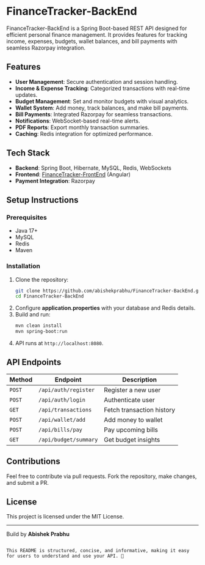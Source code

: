 
# FinanceTracker-BackEnd

FinanceTracker-BackEnd is a Spring Boot-based REST API designed for efficient personal finance management. It provides features for tracking income, expenses, budgets, wallet balances, and bill payments with seamless Razorpay integration.

## Features

- **User Management**: Secure authentication and session handling.  
- **Income & Expense Tracking**: Categorized transactions with real-time updates.  
- **Budget Management**: Set and monitor budgets with visual analytics.  
- **Wallet System**: Add money, track balances, and make bill payments.  
- **Bill Payments**: Integrated Razorpay for seamless transactions.  
- **Notifications**: WebSocket-based real-time alerts.  
- **PDF Reports**: Export monthly transaction summaries.  
- **Caching**: Redis integration for optimized performance.  

## Tech Stack

- **Backend**: Spring Boot, Hibernate, MySQL, Redis, WebSockets  
- **Frontend**: [FinanceTracker-FrontEnd](https://github.com/abishekprabhu/FinanceTracker-FrontEnd) (Angular)  
- **Payment Integration**: Razorpay  

## Setup Instructions

### Prerequisites
- Java 17+
- MySQL
- Redis
- Maven

### Installation
1. Clone the repository:
   ```bash
   git clone https://github.com/abishekprabhu/FinanceTracker-BackEnd.git
   cd FinanceTracker-BackEnd
   ```
2. Configure **application.properties** with your database and Redis details.
3. Build and run:
   ```bash
   mvn clean install
   mvn spring-boot:run
   ```
4. API runs at `http://localhost:8080`.

## API Endpoints

| Method | Endpoint | Description |
|--------|---------|-------------|
| `POST` | `/api/auth/register` | Register a new user |
| `POST` | `/api/auth/login` | Authenticate user |
| `GET`  | `/api/transactions` | Fetch transaction history |
| `POST` | `/api/wallet/add` | Add money to wallet |
| `POST` | `/api/bills/pay` | Pay upcoming bills |
| `GET`  | `/api/budget/summary` | Get budget insights |

## Contributions
Feel free to contribute via pull requests. Fork the repository, make changes, and submit a PR.

## License
This project is licensed under the MIT License.

---

Build by **Abishek Prabhu**
```

This README is structured, concise, and informative, making it easy for users to understand and use your API. 🚀
